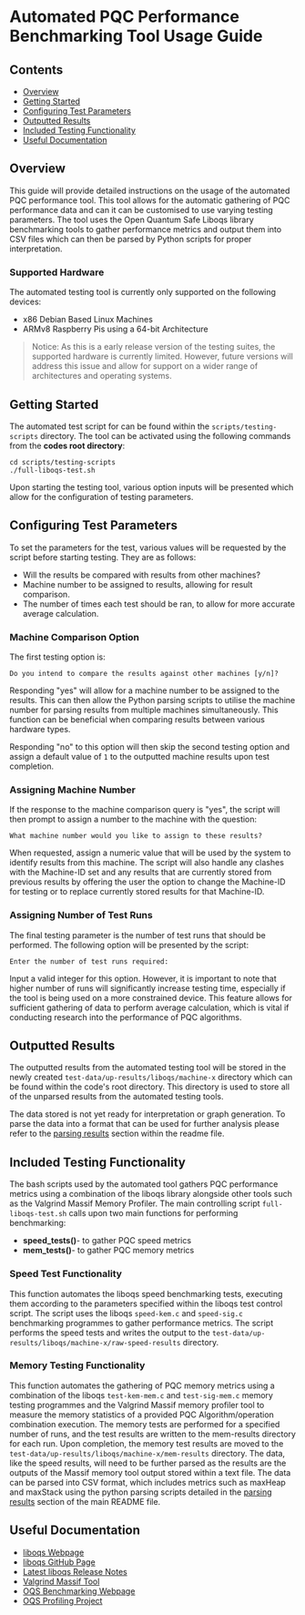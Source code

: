 # Automated PQC Performance Benchmarking Tool Usage Guide <!-- omit from toc --> 

## Contents <!-- omit from toc --> 
- [Overview](#overview)
- [Getting Started](#getting-started)
- [Configuring Test Parameters](#configuring-test-parameters)
- [Outputted Results](#outputted-results)
- [Included Testing Functionality](#included-testing-functionality)
- [Useful Documentation](#useful-documentation)


## Overview
This guide will provide detailed instructions on the usage of the automated PQC performance tool. This tool allows for the automatic gathering of PQC performance data and can it can be customised to use varying testing parameters. The tool uses the Open Quantum Safe Liboqs library benchmarking tools to gather performance metrics and output them into CSV files which can then be parsed by Python scripts for proper interpretation.

### Supported Hardware <!-- omit from toc --> 
The automated testing tool is currently only supported on the following devices:

- x86 Debian Based Linux Machines
- ARMv8 Raspberry Pis using a 64-bit Architecture

> Notice: As this is a early release version of the testing suites, the supported hardware is currently limited. However, future versions will address this issue and allow for support on a wider range of architectures and operating systems.

## Getting Started
The automated test script for can be found within the `scripts/testing-scripts` directory. The tool can be activated using the following commands from the **codes root directory**:

```
cd scripts/testing-scripts
./full-liboqs-test.sh
```

Upon starting the testing tool, various option inputs will be presented which allow for the configuration of testing parameters.

## Configuring Test Parameters
To set the parameters for the test, various values will be requested by the script before starting testing. They are as follows:

- Will the results be compared with results from other machines?
- Machine number to be assigned to results, allowing for result comparison.
- The number of times each test should be ran, to allow for more accurate average calculation.

### Machine Comparison Option <!-- omit from toc --> 
The first testing option is:

```
Do you intend to compare the results against other machines [y/n]?
```

Responding "yes" will allow for a machine number to be assigned to the results. This can then allow the Python parsing scripts to utilise the machine number for parsing results from multiple machines simultaneously. This function can be beneficial when comparing results between various hardware types.

Responding "no" to this option will then skip the second testing option and assign a default value of `1` to the outputted machine results upon test completion.

### Assigning Machine Number <!-- omit from toc --> 
If the response to the machine comparison query is "yes", the script will then prompt to assign a number to the machine with the question:

```
What machine number would you like to assign to these results?
```

When requested, assign a numeric value that will be used by the system to identify results from this machine. The script will also handle any clashes with the Machine-ID set and any results that are currently stored from previous results by offering the user the option to change the Machine-ID for testing or to replace currently stored results for that Machine-ID.

### Assigning Number of Test Runs <!-- omit from toc --> 
The final testing parameter is the number of test runs that should be performed. The following option will be presented by the script:

```
Enter the number of test runs required:
```

Input a valid integer for this option. However, it is important to note that higher number of runs will significantly increase testing time, especially if the tool is being used on a more constrained device. This feature allows for sufficient gathering of data to perform average calculation, which is vital if conducting research into the performance of PQC algorithms.

## Outputted Results
The outputted results from the automated testing tool will be stored in the newly created `test-data/up-results/liboqs/machine-x` directory which can be found within the code's root directory. This directory is used to store all of the unparsed results from the automated testing tools. 

The data stored is not yet ready for interpretation or graph generation. To parse the data into a format that can be used for further analysis please refer to the [parsing results](../../README.md) section  within the readme file.


## Included Testing Functionality
The bash scripts used by the automated tool gathers PQC performance metrics using a combination of the liboqs library alongside other tools such as the Valgrind Massif Memory Profiler. The main controlling script `full-liboqs-test.sh` calls upon two main functions for performing benchmarking:

- **speed_tests()**- to gather PQC speed metrics
- **mem_tests()**- to gather PQC memory metrics

### Speed Test Functionality <!-- omit from toc --> 
This function automates the liboqs speed benchmarking tests, executing them according to the parameters specified within the liboqs test control script. The script uses the liboqs `speed-kem.c` and `speed-sig.c` benchmarking programmes to gather performance metrics. The script performs the speed tests and writes the output to the `test-data/up-results/liboqs/machine-x/raw-speed-results` directory.

### Memory Testing Functionality <!-- omit from toc --> 
This function automates the gathering of PQC memory metrics using a combination of the liboqs `test-kem-mem.c` and `test-sig-mem.c` memory testing programmes and the Valgrind Massif memory profiler tool to measure the memory statistics of a provided PQC Algorithm/operation combination execution. The memory tests are performed for a specified number of runs, and the test results are written to the mem-results directory for each run. Upon completion, the memory test results are moved to the `test-data/up-results/liboqs/machine-x/mem-results` directory. The data, like the speed results, will need to be further parsed as the results are the outputs of the Massif memory tool output stored within a text file. The data can be parsed into CSV format, which includes metrics such as maxHeap and maxStack using the python parsing scripts detailed in the [parsing results](../../README.md) section of the main README file.


## Useful Documentation
- [liboqs Webpage](https://openquantumsafe.org/liboqs/)
- [liboqs GitHub Page](https://github.com/open-quantum-safe/liboqs)
- [Latest liboqs Release Notes](https://github.com/open-quantum-safe/liboqs/blob/main/RELEASE.md)
- [Valgrind Massif Tool](http://valgrind.org/docs/manual/ms-manual.html)
- [OQS Benchmarking Webpage](https://openquantumsafe.org/benchmarking/)
- [OQS Profiling Project](https://openquantumsafe.org/benchmarking/)